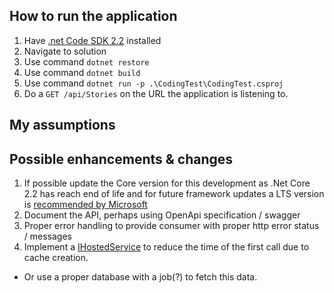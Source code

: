 ## How to run the application
1. Have [.net Code SDK 2.2](https://dotnet.microsoft.com/download/dotnet-core/2.2)  installed
1. Navigate to solution 
1. Use command `dotnet restore`
1. Use command `dotnet build`
1. Use command `dotnet run -p .\CodingTest\CodingTest.csproj`
1. Do a `GET /api/Stories` on the URL the application is listening to.


## My assumptions 

## Possible enhancements & changes  
1. If possible update the Core version for this development as .Net Core 2.2 has reach end of life and for future framework updates a LTS version is [recommended by Microsoft](https://dotnet.microsoft.com/download/dotnet-core/2.2) 
1. Document the API, perhaps using OpenApi specification / swagger
1. Proper error handling to provide consumer with proper http error status / messages
1. Implement a [IHostedService](https://docs.microsoft.com/en-us/aspnet/core/fundamentals/host/hosted-services?view=aspnetcore-2.2&tabs=visual-studio) to reduce the time of the first call due to cache creation.
 * Or use a proper database with a job(?) to fetch this data.
